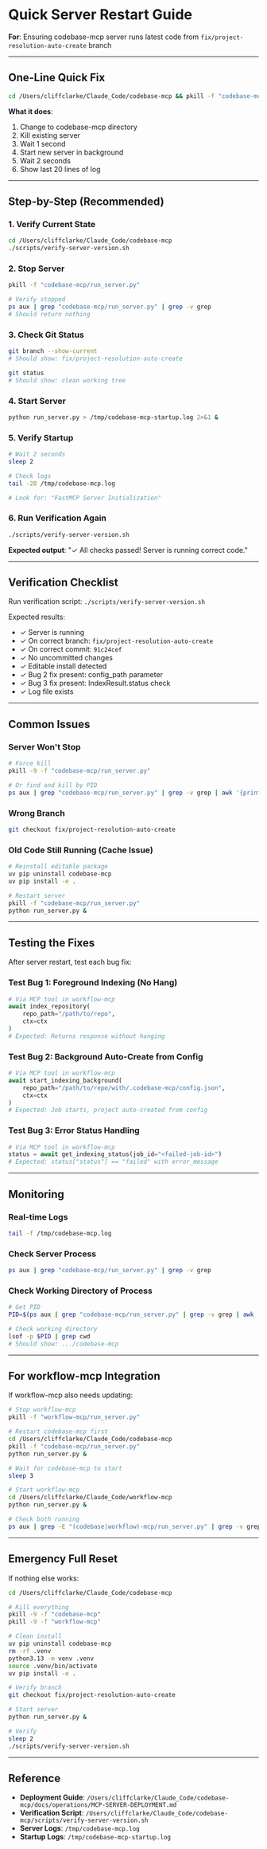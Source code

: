 # Quick Server Restart Guide

**For**: Ensuring codebase-mcp server runs latest code from `fix/project-resolution-auto-create` branch

---

## One-Line Quick Fix

```bash
cd /Users/cliffclarke/Claude_Code/codebase-mcp && pkill -f "codebase-mcp/run_server.py" && sleep 1 && python run_server.py > /tmp/codebase-mcp-startup.log 2>&1 & sleep 2 && tail -20 /tmp/codebase-mcp.log
```

**What it does**:
1. Change to codebase-mcp directory
2. Kill existing server
3. Wait 1 second
4. Start new server in background
5. Wait 2 seconds
6. Show last 20 lines of log

---

## Step-by-Step (Recommended)

### 1. Verify Current State
```bash
cd /Users/cliffclarke/Claude_Code/codebase-mcp
./scripts/verify-server-version.sh
```

### 2. Stop Server
```bash
pkill -f "codebase-mcp/run_server.py"

# Verify stopped
ps aux | grep "codebase-mcp/run_server.py" | grep -v grep
# Should return nothing
```

### 3. Check Git Status
```bash
git branch --show-current
# Should show: fix/project-resolution-auto-create

git status
# Should show: clean working tree
```

### 4. Start Server
```bash
python run_server.py > /tmp/codebase-mcp-startup.log 2>&1 &
```

### 5. Verify Startup
```bash
# Wait 2 seconds
sleep 2

# Check logs
tail -20 /tmp/codebase-mcp.log

# Look for: "FastMCP Server Initialization"
```

### 6. Run Verification Again
```bash
./scripts/verify-server-version.sh
```

**Expected output**: "✓ All checks passed! Server is running correct code."

---

## Verification Checklist

Run verification script: `./scripts/verify-server-version.sh`

Expected results:
- ✓ Server is running
- ✓ On correct branch: `fix/project-resolution-auto-create`
- ✓ On correct commit: `91c24cef`
- ✓ No uncommitted changes
- ✓ Editable install detected
- ✓ Bug 2 fix present: config_path parameter
- ✓ Bug 3 fix present: IndexResult.status check
- ✓ Log file exists

---

## Common Issues

### Server Won't Stop
```bash
# Force kill
pkill -9 -f "codebase-mcp/run_server.py"

# Or find and kill by PID
ps aux | grep "codebase-mcp/run_server.py" | grep -v grep | awk '{print $2}' | xargs kill -9
```

### Wrong Branch
```bash
git checkout fix/project-resolution-auto-create
```

### Old Code Still Running (Cache Issue)
```bash
# Reinstall editable package
uv pip uninstall codebase-mcp
uv pip install -e .

# Restart server
pkill -f "codebase-mcp/run_server.py"
python run_server.py &
```

---

## Testing the Fixes

After server restart, test each bug fix:

### Test Bug 1: Foreground Indexing (No Hang)
```python
# Via MCP tool in workflow-mcp
await index_repository(
    repo_path="/path/to/repo",
    ctx=ctx
)
# Expected: Returns response without hanging
```

### Test Bug 2: Background Auto-Create from Config
```python
# Via MCP tool in workflow-mcp
await start_indexing_background(
    repo_path="/path/to/repo/with/.codebase-mcp/config.json",
    ctx=ctx
)
# Expected: Job starts, project auto-created from config
```

### Test Bug 3: Error Status Handling
```python
# Via MCP tool in workflow-mcp
status = await get_indexing_status(job_id="<failed-job-id>")
# Expected: status["status"] == "failed" with error_message
```

---

## Monitoring

### Real-time Logs
```bash
tail -f /tmp/codebase-mcp.log
```

### Check Server Process
```bash
ps aux | grep "codebase-mcp/run_server.py" | grep -v grep
```

### Check Working Directory of Process
```bash
# Get PID
PID=$(ps aux | grep "codebase-mcp/run_server.py" | grep -v grep | awk '{print $2}' | head -1)

# Check working directory
lsof -p $PID | grep cwd
# Should show: .../codebase-mcp
```

---

## For workflow-mcp Integration

If workflow-mcp also needs updating:

```bash
# Stop workflow-mcp
pkill -f "workflow-mcp/run_server.py"

# Restart codebase-mcp first
cd /Users/cliffclarke/Claude_Code/codebase-mcp
pkill -f "codebase-mcp/run_server.py"
python run_server.py &

# Wait for codebase-mcp to start
sleep 3

# Start workflow-mcp
cd /Users/cliffclarke/Claude_Code/workflow-mcp
python run_server.py &

# Check both running
ps aux | grep -E "(codebase|workflow)-mcp/run_server.py" | grep -v grep
```

---

## Emergency Full Reset

If nothing else works:

```bash
cd /Users/cliffclarke/Claude_Code/codebase-mcp

# Kill everything
pkill -9 -f "codebase-mcp"
pkill -9 -f "workflow-mcp"

# Clean install
uv pip uninstall codebase-mcp
rm -rf .venv
python3.13 -m venv .venv
source .venv/bin/activate
uv pip install -e .

# Verify branch
git checkout fix/project-resolution-auto-create

# Start server
python run_server.py &

# Verify
sleep 2
./scripts/verify-server-version.sh
```

---

## Reference

- **Deployment Guide**: `/Users/cliffclarke/Claude_Code/codebase-mcp/docs/operations/MCP-SERVER-DEPLOYMENT.md`
- **Verification Script**: `/Users/cliffclarke/Claude_Code/codebase-mcp/scripts/verify-server-version.sh`
- **Server Logs**: `/tmp/codebase-mcp.log`
- **Startup Logs**: `/tmp/codebase-mcp-startup.log`
